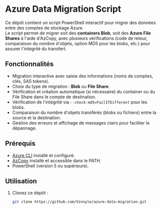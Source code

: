 # Azure Data Migration Script

Ce dépôt contient un script PowerShell interactif pour migrer des données entre des comptes de stockage Azure.  
Le script permet de migrer soit des **containers Blob**, soit des **Azure File Shares** à l'aide d'AzCopy, avec plusieurs vérifications (code de retour, comparaison du nombre d'objets, option MD5 pour les blobs, etc.) pour assurer l'intégrité du transfert.

## Fonctionnalités

- Migration interactive avec saisie des informations (noms de comptes, clés, SAS tokens).
- Choix du type de migration : **Blob** ou **File Share**.
- Vérification et création automatique (si nécessaire) du container ou du File Share dans le compte de destination.
- Vérification de l'intégrité via `--check-md5=FailIfDifferent` pour les blobs.
- Comparaison du nombre d'objets transférés (blobs ou fichiers) entre la source et la destination.
- Gestion des erreurs et affichage de messages clairs pour faciliter le dépannage.

## Prérequis

- [Azure CLI](https://docs.microsoft.com/fr-fr/cli/azure/install-azure-cli) installé et configuré.
- [AzCopy](https://docs.microsoft.com/fr-fr/azure/storage/common/storage-use-azcopy-v10) installé et accessible dans le PATH.
- PowerShell (version 5 ou supérieure).

## Utilisation

1. Clonez ce dépôt :

   ```bash
   git clone https://github.com/Vinnyle/azure-data-migration.git
